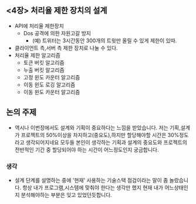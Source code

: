 ## <4장> 처리율 제한 장치의 설계
- API에 처리율 제한장치
    - Dos 공격에 의한 자원고갈 방지
        - (예) 트위터는 3시간동안 300개의 트윗만 올릴 수 있게 제한이 있따.
- 클라이언트 측,서버 측 제한 장치로 나눌 수 있다.
- 처리율 제한 알고리즘
    - 토큰 버킷 알고리즘
    - 누출 버킷 알고리즘
    - 고정 윈도 카운터 알고리즘
    - 이동 윈도 로깅 알고리즘
    - 이동 윈도 카운터 알고리즘

## 논의 주제
- 역시나 이번장에서도 설계와 기획이 중요하다는 느낌을 받았습니다.
    저는 기획,설계가 프로젝트의 50%이상을 차지하고(중요도),하지만 할당해야할 시간은 30%정도라고 생각되어지네요
    모두들 본인이 생각하는 기획과 설계의 중요도와 프로젝트의 전반적인 기간 중 할당되어야 하는 시간이 어느정도인지 궁금합니다.

### 생각
- 설계 단계를 설명하는 중에 '현재' 사용하는 기술스택 점검이라는 말이 좀 놀랐습니다. 항상 내가 프로그램,시스템에 맞춰야 한다는 생각만 했지 현재 내가 어느상태인지 분석해야하는 부분은 잊고 있었던듯합니다.